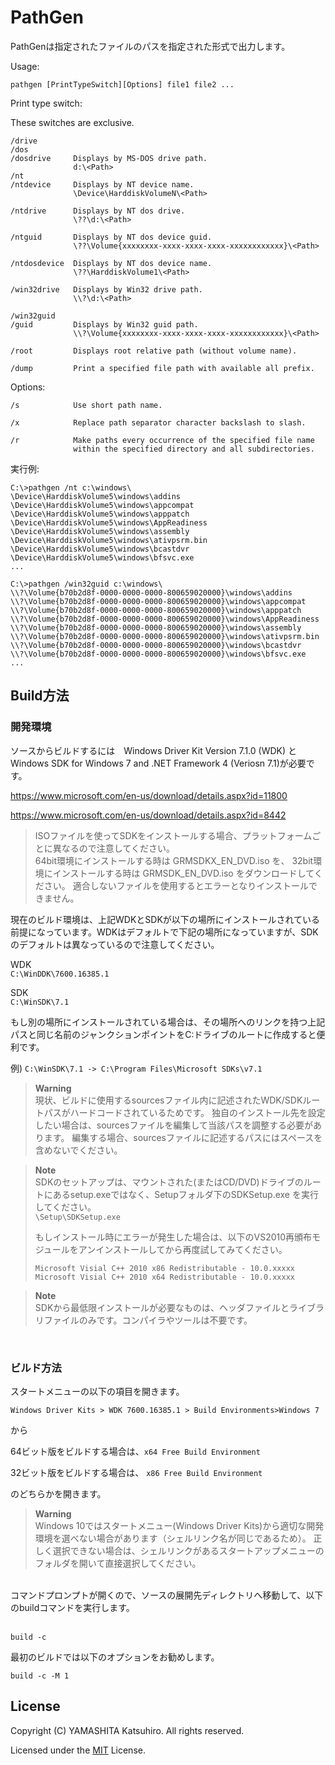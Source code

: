 # PathGen


PathGenは指定されたファイルのパスを指定された形式で出力します。


Usage:


    pathgen [PrintTypeSwitch][Options] file1 file2 ...

Print type switch:

These switches are exclusive.

```
/drive
/dos
/dosdrive     Displays by MS-DOS drive path.
              d:\<Path>
/nt
/ntdevice     Displays by NT device name.
              \Device\HarddiskVolumeN\<Path>

/ntdrive      Displays by NT dos drive.
              \??\d:\<Path>

/ntguid       Displays by NT dos device guid.
              \??\Volume{xxxxxxxx-xxxx-xxxx-xxxx-xxxxxxxxxxxx}\<Path>

/ntdosdevice  Displays by NT dos device name.
              \??\HarddiskVolume1\<Path>

/win32drive   Displays by Win32 drive path.
              \\?\d:\<Path>

/win32guid
/guid         Displays by Win32 guid path.
              \\?\Volume{xxxxxxxx-xxxx-xxxx-xxxx-xxxxxxxxxxxx}\<Path>

/root         Displays root relative path (without volume name).

/dump         Print a specified file path with available all prefix.
```

Options:

```
/s            Use short path name.

/x            Replace path separator character backslash to slash.

/r            Make paths every occurrence of the specified file name 
              within the specified directory and all subdirectories.
```

実行例:

```
C:\>pathgen /nt c:\windows\
\Device\HarddiskVolume5\windows\addins
\Device\HarddiskVolume5\windows\appcompat
\Device\HarddiskVolume5\windows\apppatch
\Device\HarddiskVolume5\windows\AppReadiness
\Device\HarddiskVolume5\windows\assembly
\Device\HarddiskVolume5\windows\ativpsrm.bin
\Device\HarddiskVolume5\windows\bcastdvr
\Device\HarddiskVolume5\windows\bfsvc.exe
...
```

```
C:\>pathgen /win32guid c:\windows\
\\?\Volume{b70b2d8f-0000-0000-0000-800659020000}\windows\addins
\\?\Volume{b70b2d8f-0000-0000-0000-800659020000}\windows\appcompat
\\?\Volume{b70b2d8f-0000-0000-0000-800659020000}\windows\apppatch
\\?\Volume{b70b2d8f-0000-0000-0000-800659020000}\windows\AppReadiness
\\?\Volume{b70b2d8f-0000-0000-0000-800659020000}\windows\assembly
\\?\Volume{b70b2d8f-0000-0000-0000-800659020000}\windows\ativpsrm.bin
\\?\Volume{b70b2d8f-0000-0000-0000-800659020000}\windows\bcastdvr
\\?\Volume{b70b2d8f-0000-0000-0000-800659020000}\windows\bfsvc.exe
...
```

## Build方法

### 開発環境
ソースからビルドするには　Windows Driver Kit Version 7.1.0 (WDK) と Windows SDK for Windows 7 and .NET Framework 4 (Veriosn 7.1)が必要です。

https://www.microsoft.com/en-us/download/details.aspx?id=11800

https://www.microsoft.com/en-us/download/details.aspx?id=8442

>ISOファイルを使ってSDKをインストールする場合、プラットフォームごとに異なるので注意してください。   
>64bit環境にインストールする時は GRMSDKX_EN_DVD.iso を、
>32bit環境にインストールする時は GRMSDK_EN_DVD.iso をダウンロードしてください。
>適合しないファイルを使用するとエラーとなりインストールできません。



現在のビルド環境は、上記WDKとSDKが以下の場所にインストールされている前提になっています。WDKはデフォルトで下記の場所になっていますが、SDKのデフォルトは異なっているので注意してください。

WDK   
`C:\WinDDK\7600.16385.1`

SDK   
`C:\WinSDK\7.1`

もし別の場所にインストールされている場合は、その場所へのリンクを持つ上記パスと同じ名前のジャンクションポイントをC:ドライブのルートに作成すると便利です。

例)
`C:\WinSDK\7.1 -> C:\Program Files\Microsoft SDKs\v7.1`

>**Warning**   
>現状、ビルドに使用するsourcesファイル内に記述されたWDK/SDKルートパスがハードコードされているためです。
>独自のインストール先を設定したい場合は、sourcesファイルを編集して当該パスを調整する必要があります。
>編集する場合、sourcesファイルに記述するパスにはスペースを含めないでください。

> **Note**   
>SDKのセットアップは、マウントされた(またはCD/DVD)ドライブのルートにあるsetup.exeではなく、Setupフォルダ下のSDKSetup.exe を実行してください。   
> `\Setup\SDKSetup.exe`
>
>
>もしインストール時にエラーが発生した場合は、以下のVS2010再頒布モジュールをアンインストールしてから再度試してみてください。
>
>`Microsoft Visial C++ 2010 x86 Redistributable - 10.0.xxxxx`   
>`Microsoft Visial C++ 2010 x64 Redistributable - 10.0.xxxxx`

> **Note**   
>SDKから最低限インストールが必要なものは、ヘッダファイルとライブラリファイルのみです。コンパイラやツールは不要です。


<br>

### ビルド方法
スタートメニューの以下の項目を開きます。

`Windows Driver Kits > WDK 7600.16385.1 > Build Environments>Windows 7`

から

64ビット版をビルドする場合は、`x64 Free Build Environment`

32ビット版をビルドする場合は、 `x86 Free Build Environment`

のどちらかを開きます。

> **Warning**   
Windows 10ではスタートメニュー(Windows Driver Kits)から適切な開発環境を選べない場合があります（シェルリンク名が同じであるため）。
正しく選択できない場合は、シェルリンクがあるスタートアップメニューのフォルダを開いて直接選択してください。

<br>
コマンドプロンプトが開くので、ソースの展開先ディレクトリへ移動して、以下のbuildコマンドを実行します。
<br>
<br>

    build -c

最初のビルドでは以下のオプションをお勧めします。

    build -c -M 1



## License

Copyright (C) YAMASHITA Katsuhiro. All rights reserved.

Licensed under the [MIT](LICENSE) License.
